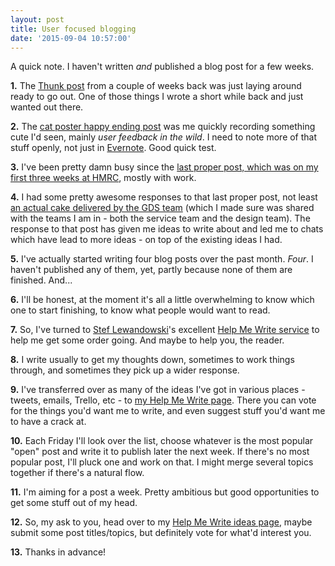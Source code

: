 ```yaml
---
layout: post
title: User focused blogging
date: '2015-09-04 10:57:00'
---
```


A quick note. I haven't written *and* published a blog post for a few weeks.

**1.** The [Thunk post](http://www.ermlikeyeah.com/thunk/) from a couple of weeks back was just laying around ready to go out. One of those things I wrote a short while back and just wanted out there.

**2.** The [cat poster happy ending post](http://www.ermlikeyeah.com/a-happy-ending/) was me quickly recording something cute I'd seen, mainly *user feedback in the wild*. I need to note more of that stuff openly, not just in [Evernote](https://evernote.com/). Good quick test.

**3.** I've been pretty damn busy since the [last proper post, which was on my first three weeks at HMRC](http://www.ermlikeyeah.com/hmrc-nearly-three-weeks-up/), mostly with work.

**4.** I had some pretty awesome responses to that last proper post, not least [an actual cake delivered by the GDS team](https://twitter.com/ermlikeyeah/status/631740970011336704) (which I made sure was shared with the teams I am in - both the service team and the design team). The response to that post has given me ideas to write about and led me to chats which have lead to more ideas - on top of the existing ideas I had.

**5.** I've actually started writing four blog posts over the past month. *Four*. I haven't published any of them, yet, partly because none of them are finished. And...

**6.** I'll be honest, at the moment it's all a little overwhelming to know which one to start finishing, to know what people would want to read.

**7.** So, I've turned to [Stef Lewandowski](https://twitter.com/stef)'s excellent [Help Me Write service](http://helpmewrite.co/) to help me get some order going. And maybe to help you, the reader.

**8.** I write usually to get my thoughts down, sometimes to work things through, and sometimes they pick up a wider response.

**9.** I've transferred over as many of the ideas I've got in various places - tweets, emails, Trello, etc - to [my Help Me Write page](http://helpmewrite.co/people/ermlikeyeah/ideas). There you can vote for the things you'd want me to write, and even suggest stuff you'd want me to have a crack at.

**10.** Each Friday I'll look over the list, choose whatever is the most popular "open" post and write it to publish later the next week. If there's no most popular post, I'll pluck one and work on that. I might merge several topics together if there's a natural flow.

**11.** I'm aiming for a post a week. Pretty ambitious but good opportunities to get some stuff out of my head.

**12.** So, my ask to you, head over to my [Help Me Write ideas page](http://helpmewrite.co/people/ermlikeyeah/ideas), maybe submit some post titles/topics, but definitely vote for what'd interest you.

**13.** Thanks in advance!